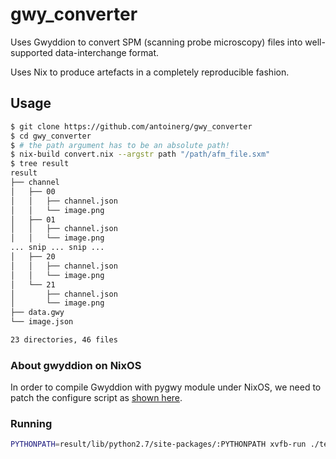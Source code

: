 # gwy_converter

Uses Gwyddion to convert SPM (scanning probe microscopy) files into well-supported data-interchange format.

Uses Nix to produce artefacts in a completely reproducible fashion.

## Usage

```bash
$ git clone https://github.com/antoinerg/gwy_converter
$ cd gwy_converter
$ # the path argument has to be an absolute path!
$ nix-build convert.nix --argstr path "/path/afm_file.sxm"
$ tree result
result
├── channel
│   ├── 00
│   │   ├── channel.json
│   │   └── image.png
│   ├── 01
│   │   ├── channel.json
│   │   └── image.png
... snip ... snip ...
│   ├── 20
│   │   ├── channel.json
│   │   └── image.png
│   └── 21
│       ├── channel.json
│       └── image.png
├── data.gwy
└── image.json

23 directories, 46 files
```

### About gwyddion on NixOS

In order to compile Gwyddion with pygwy module under NixOS,
we need to patch the configure script as [shown here](https://github.com/NixOS/nixpkgs/tree/master/pkgs/development/python-modules/pygtksourceview).

### Running

```bash
PYTHONPATH=result/lib/python2.7/site-packages/:PYTHONPATH xvfb-run ./test.py /mnt/data/nanonis/2015-03-inas_capped/raw/28-03-2015.inas_capped.001.sxm
```
